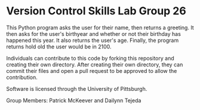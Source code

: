 # Version Control Skills Lab Group 26

This Python program asks the user for their name, then returns a greeting. It then asks for the user's birthyear and whether or not their birthday has happened this year. It also returns the user's age. Finally, the program returns hold old the user would be in 2100.

Individuals can contribute to this code by forking this repository and creating their own directory. After creating their own directory, they can commit their files and open a pull request to be approved to allow the contribution.

Software is licensed through the University of Pittsburgh.

Group Members:
Patrick McKeever and Dailynn Tejeda
